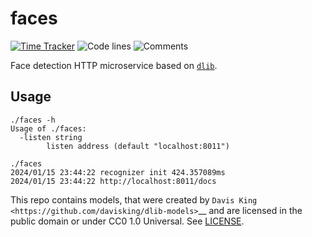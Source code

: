 # faces

[![Time Tracker](https://wakatime.com/badge/github/vearutop/faces.svg)](https://wakatime.com/badge/github/vearutop/faces)
![Code lines](https://sloc.xyz/github/vearutop/faces/?category=code)
![Comments](https://sloc.xyz/github/vearutop/faces/?category=comments)

Face detection HTTP microservice based on [`dlib`](https://github.com/davisking/dlib-models).

## Usage

```
./faces -h
Usage of ./faces:
  -listen string
        listen address (default "localhost:8011")
```

```
./faces 
2024/01/15 23:44:22 recognizer init 424.357089ms
2024/01/15 23:44:22 http://localhost:8011/docs
```

This repo contains models, that were created by `Davis King <https://github.com/davisking/dlib-models>`__ and are 
licensed in the public domain or under CC0 1.0 Universal. See [LICENSE](./LICENSE).
